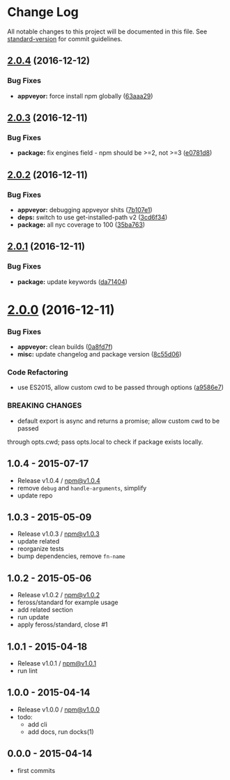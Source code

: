 # Change Log

All notable changes to this project will be documented in this file. See [standard-version](https://github.com/conventional-changelog/standard-version) for commit guidelines.

<a name="2.0.4"></a>
## [2.0.4](https://github.com/tunnckocore/detect-installed/compare/v2.0.3...v2.0.4) (2016-12-12)


### Bug Fixes

* **appveyor:** force install npm globally ([63aaa29](https://github.com/tunnckocore/detect-installed/commit/63aaa29))



<a name="2.0.3"></a>
## [2.0.3](https://github.com/tunnckocore/detect-installed/compare/v2.0.2...v2.0.3) (2016-12-11)


### Bug Fixes

* **package:** fix engines field - npm should be >=2, not >=3 ([e0781d8](https://github.com/tunnckocore/detect-installed/commit/e0781d8))



<a name="2.0.2"></a>
## [2.0.2](https://github.com/tunnckocore/detect-installed/compare/v2.0.1...v2.0.2) (2016-12-11)


### Bug Fixes

* **appveyor:** debugging appveyor shits ([7b107e1](https://github.com/tunnckocore/detect-installed/commit/7b107e1))
* **deps:** switch to use get-installed-path v2 ([3cd6f34](https://github.com/tunnckocore/detect-installed/commit/3cd6f34))
* **package:** all nyc coverage to 100 ([35ba763](https://github.com/tunnckocore/detect-installed/commit/35ba763))



<a name="2.0.1"></a>
## [2.0.1](https://github.com/tunnckocore/detect-installed/compare/v2.0.0...v2.0.1) (2016-12-11)


### Bug Fixes

* **package:** update keywords ([da71404](https://github.com/tunnckocore/detect-installed/commit/da71404))



<a name="2.0.0"></a>
# [2.0.0](https://github.com/tunnckocore/detect-installed/compare/v1.0.4...v2.0.0) (2016-12-11)


### Bug Fixes

* **appveyor:** clean builds ([0a8fd7f](https://github.com/tunnckocore/detect-installed/commit/0a8fd7f))
* **misc:** update changelog and package version ([8c55d06](https://github.com/tunnckocore/detect-installed/commit/8c55d06))


### Code Refactoring

* use ES2015, allow custom cwd to be passed through options ([a9586e7](https://github.com/tunnckocore/detect-installed/commit/a9586e7))


### BREAKING CHANGES

* default export is async and returns a promise; allow custom cwd to be passed

through opts.cwd; pass opts.local to check if package exists locally.





## 1.0.4 - 2015-07-17
- Release v1.0.4 / npm@v1.0.4
- remove `debug` and `handle-arguments`, simplify
- update repo

## 1.0.3 - 2015-05-09
- Release v1.0.3 / npm@v1.0.3
- update related
- reorganize tests
- bump dependencies, remove `fn-name`

## 1.0.2 - 2015-05-06
- Release v1.0.2 / npm@v1.0.2
- feross/standard for example usage
- add related section
- run update
- apply feross/standard, close #1

## 1.0.1 - 2015-04-18
- Release v1.0.1 / npm@v1.0.1
- run lint

## 1.0.0 - 2015-04-14
- Release v1.0.0 / npm@v1.0.0
- todo:
  + add cli
  + add docs, run docks(1)

## 0.0.0 - 2015-04-14
- first commits